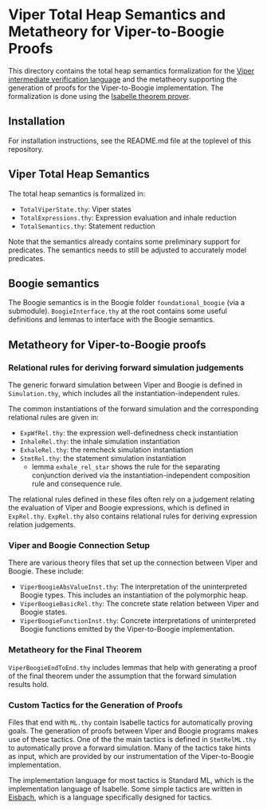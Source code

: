 # Viper Total Heap Semantics and Metatheory for Viper-to-Boogie Proofs

This directory contains the total heap semantics formalization for the [Viper intermediate
verification language](https://www.pm.inf.ethz.ch/research/viper.html) and the metatheory
supporting the generation of proofs for the Viper-to-Boogie implementation.
The formalization is done using the [Isabelle theorem prover](https://isabelle.in.tum.de/).

## Installation

For installation instructions, see the README.md file at the toplevel of this repository.

## Viper Total Heap Semantics

The total heap semantics is formalized in:

* `TotalViperState.thy`: Viper states
* `TotalExpressions.thy`: Expression evaluation and inhale reduction
* `TotalSemantics.thy`: Statement reduction

Note that the semantics already contains some preliminary support for predicates.
The semantics needs to still be adjusted to accurately model predicates.

## Boogie semantics

The Boogie semantics is in the Boogie folder `foundational_boogie` (via a submodule).
`BoogieInterface.thy` at the root contains some useful definitions and 
lemmas to interface with the Boogie semantics.

## Metatheory for Viper-to-Boogie proofs

### Relational rules for deriving forward simulation judgements

The generic forward simulation between Viper and Boogie is defined in `Simulation.thy`, 
which includes all the instantiation-independent rules.

The common instantiations of the forward simulation and the corresponding relational rules
are given in:

* `ExpWfRel.thy`: the expression well-definedness check instantiation
* `InhaleRel.thy`: the inhale simulation instantiation
* `ExhaleRel.thy`: the remcheck simulation instantiation 
* `StmtRel.thy`: the statement simulation instantiation 
  * lemma `exhale_rel_star` shows the rule for the separating conjunction derived via the instantiation-independent composition rule and consequence rule.

The relational rules defined in these files often rely on a judgement relating 
the evaluation of Viper and Boogie expressions, which is defined in `ExpRel.thy`. 
`ExpRel.thy` also contains relational rules for deriving expression relation 
judgements.

### Viper and Boogie Connection Setup

There are various theory files that set up the connection between Viper and Boogie.
These include:

* `ViperBoogieAbsValueInst.thy`: The interpretation of the uninterpreted Boogie types.
  This includes an instantiation of the polymorphic heap.
* `ViperBoogieBasicRel.thy`: The concrete state relation between Viper and Boogie states.
* `ViperBoogieFunctionInst.thy`: Concrete interpretations of uninterpreted Boogie functions 
  emitted by the Viper-to-Boogie implementation.

### Metatheory for the Final Theorem

`ViperBoogieEndToEnd.thy` includes lemmas that help with generating a proof of the final
theorem under the assumption that the forward simulation results hold. 

### Custom Tactics for the Generation of Proofs

Files that end with `ML.thy` contain Isabelle tactics for automatically
proving goals. The generation of proofs between Viper and Boogie 
programs makes use of these tactics. One of the the main tactics is defined in 
`StmtRelML.thy` to automatically prove a forward simulation.
Many of the tactics take hints as input, which are provided by our instrumentation 
of the Viper-to-Boogie implementation.

The implementation language for most tactics is Standard ML, which is the implementation
language of Isabelle. Some simple tactics are written in [Eisbach](https://isabelle.in.tum.de/dist/Isabelle2023/doc/eisbach.pdf), which is a language specifically designed for tactics.
